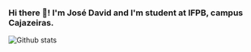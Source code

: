 ### Hi there 👋! I'm José David and I'm student at IFPB, campus Cajazeiras.

![Github stats](https://github-readme-stats.vercel.app/api?username=DaveJosef&theme=nightowl&show_icons=true&count_private=true&hide=stars)

<!--
**DaveJosef/DaveJosef** is a ✨ _special_ ✨ repository because its `README.md` (this file) appears on your GitHub profile.

Here are some ideas to get you started:

- 🔭 I’m currently working on ...
- 🌱 I’m currently learning ...
- 👯 I’m looking to collaborate on ...
- 🤔 I’m looking for help with ...
- 💬 Ask me about ...
- 📫 How to reach me: ...
- 😄 Pronouns: ...
- ⚡ Fun fact: ...
-->
